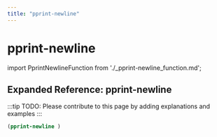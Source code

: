 ```yaml
---
title: "pprint-newline"
---
```


# pprint-newline

import PprintNewlineFunction from './_pprint-newline_function.md';

<PprintNewlineFunction />

## Expanded Reference: pprint-newline

:::tip
TODO: Please contribute to this page by adding explanations and examples
:::

```lisp
(pprint-newline )
```
